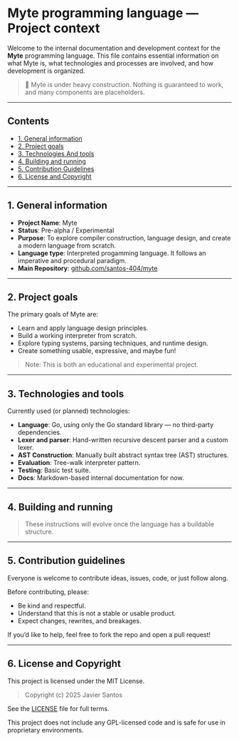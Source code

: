 # Myte programming language — Project context

Welcome to the internal documentation and development context for the **Myte** programming language. This file contains essential information on what Myte is, what technologies and processes are involved, and how development is organized.

> 🚧 Myte is under heavy construction. Nothing is guaranteed to work, and many components are placeholders.

---

## Contents

- [1. General information](#1-general-information)  
- [2. Project goals](#2-project-goals)  
- [3. Technologies And tools](#3-technologies--tools)  
- [4. Building and running](#4-building-and-running)  
- [5. Contribution Guidelines](#5-contribution-guidelines)  
- [6. License and Copyright](#6-license-and-copyright)

---

## 1. General information

- **Project Name**: Myte
- **Status**: Pre-alpha / Experimental
- **Purpose**: To explore compiler construction, language design, and create a modern language from scratch.
- **Language type**: Interpreted progamming language. It follows an imperative and procedural paradigm.
- **Main Repository**: [github.com/santos-404/myte](https://github.com/santos-404/myte)

---

## 2. Project goals

The primary goals of Myte are:

- Learn and apply language design principles.
- Build a working interpreter from scratch.
- Explore typing systems, parsing techniques, and runtime design.
- Create something usable, expressive, and maybe fun!

> Note: This is both an educational and experimental project.

---

## 3. Technologies and tools

Currently used (or planned) technologies:

- **Language**: Go, using only the Go standard library — no third-party dependencies.
- **Lexer and parser**: Hand-written recursive descent parser and a custom lexer.
- **AST Construction**: Manually built abstract syntax tree (AST) structures.
- **Evaluation**: Tree-walk interpreter pattern.
- **Testing**: Basic test suite.
- **Docs**: Markdown-based internal documentation for now.

---

## 4. Building and running

> These instructions will evolve once the language has a buildable structure.

---

## 5. Contribution guidelines

Everyone is welcome to contribute ideas, issues, code, or just follow along.

Before contributing, please:

- Be kind and respectful.
- Understand that this is not a stable or usable product.
- Expect changes, rewrites, and breakages.

If you’d like to help, feel free to fork the repo and open a pull request!

---

## 6. License and Copyright

This project is licensed under the MIT License.

> Copyright (c) 2025 Javier Santos

See the [LICENSE](./LICENSE) file for full terms.

This project does not include any GPL-licensed code and is safe for use in proprietary environments.
